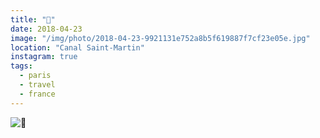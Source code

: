 ```yaml
---
title: "🔵"
date: 2018-04-23
image: "/img/photo/2018-04-23-9921131e752a8b5f619887f7cf23e05e.jpg"
location: "Canal Saint-Martin"
instagram: true
tags:
  - paris
  - travel
  - france
---
```


![🔵](/img/photo/2018-04-23-9921131e752a8b5f619887f7cf23e05e.jpg)
